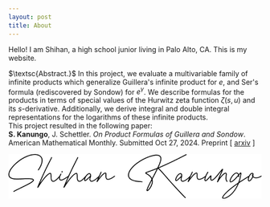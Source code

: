 ```yaml
---
layout: post
title: About
---
```

Hello! I am Shihan, a high school junior living in Palo Alto, CA. This is my website.

$\textsc{Abstract.}$ In this project, we evaluate a multivariable family of infinite products which generalize Guillera's infinite product for $e$, and Ser's formula (rediscovered by Sondow) for $e^\gamma$. We describe formulas for the products in terms of special values of the Hurwitz zeta function $\zeta(s, u)$ and its $s$-derivative. Additionally, we derive integral and double integral representations for the logarithms of these infinite products.
<br>
This project resulted in the following paper: <br>
**S. Kanungo**, J. Schettler. *On Product Formulas of Guillera and Sondow*. American Mathematical Monthly. Submitted Oct 27, 2024. Preprint \[ [arxiv](https://arxiv.org/pdf/2410.07534) \]

![a](signature.png)
